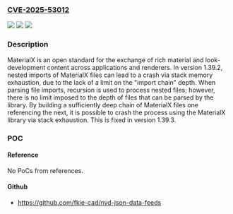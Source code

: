 ### [CVE-2025-53012](https://cve.mitre.org/cgi-bin/cvename.cgi?name=CVE-2025-53012)
![](https://img.shields.io/static/v1?label=Product&message=MaterialX&color=blue)
![](https://img.shields.io/static/v1?label=Version&message=%3E%3D%201.39.2%2C%20%3C%201.39.3%20&color=brightgreen)
![](https://img.shields.io/static/v1?label=Vulnerability&message=CWE-400%3A%20Uncontrolled%20Resource%20Consumption&color=brightgreen)

### Description

MaterialX is an open standard for the exchange of rich material and look-development content across applications and renderers. In version 1.39.2, nested imports of MaterialX files can lead to a crash via stack memory exhaustion, due to the lack of a limit on the "import chain" depth. When parsing file imports, recursion is used to process nested files; however, there is no limit imposed to the depth of files that can be parsed by the library. By building a sufficiently deep chain of MaterialX files one referencing the next, it is possible to crash the process using the MaterialX library via stack exhaustion. This is fixed in version 1.39.3.

### POC

#### Reference
No PoCs from references.

#### Github
- https://github.com/fkie-cad/nvd-json-data-feeds

